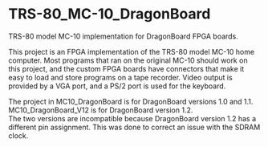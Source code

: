 # TRS-80_MC-10_DragonBoard
TRS-80 model MC-10 implementation for DragonBoard FPGA boards.  

This project is an FPGA implementation of the TRS-80 model MC-10 home computer. Most programs that ran on the original MC-10 should work on this project, and the custom FPGA boards have connectors that make it easy to load and store programs on a tape recorder. Video output is provided by a VGA port, and a PS/2 port is used for the keyboard.  

The project in MC10_DragonBoard is for DragonBoard versions 1.0 and 1.1. MC10_DragonBoard_V12 is for DragonBoard version 1.2.  
The two versions are incompatible because DragonBoard version 1.2 has a different pin assignment. This was done to correct an issue with the SDRAM clock.  
